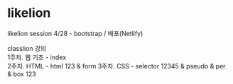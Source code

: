 # likelion

likelion session
4/28 - bootstrap / 배포(Netlify)

classlion 강의  
1주차. 웹 기초 - index  
2주차. HTML - html 123 & form
3주차. CSS - selector 12345 & pseudo & per & box 123
